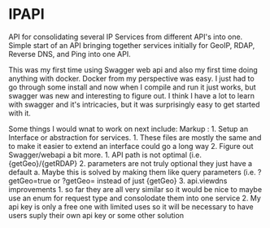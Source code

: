 # IPAPI
API for consolidating several IP Services from different API's into one.
Simple start of an API bringing together services initially for GeoIP, RDAP, Reverse DNS, and Ping into one API.

This was my first time using Swagger web api and also my first time doing anything with docker. Docker from my perspective was easy. I just had to go through some install and now when I compile and run it just works, but swagger was new and interesting to figure out. I think I have a lot to learn with swagger and it's intricacies, but it was surprisingly easy to get started with it.

Some things I would wnat to work on next include:
 Markup : 1. Setup an Interface or abstraction for services. 
              1. These files are mostly the same and to make it easier to extend an interface could go a long way
          2. Figure out Swagger/webapi a bit more.
              1. API path is not optimal (i.e. {getGeo}/{getRDAP}
              2. parameters are not truly optional they just have a default
                  a. Maybe this is solved by making them like query parameters (i.e. ?getGeo=true or ?getGeo= instead of just {getGeo}
          3. api.viewdns improvements
              1. so far they are all very similar so it would be nice to maybe use an enum for request type and consolodate them into one service
              2. My api key is only a free one with limited uses so it will be necessary to have users suply their own api key or some other solution
